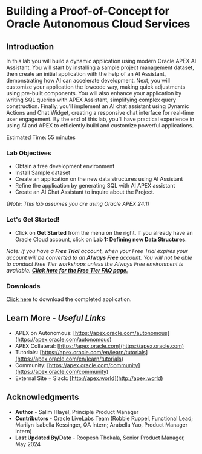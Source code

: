 # Building a Proof-of-Concept for Oracle Autonomous Cloud Services

## Introduction
In this lab you will build a dynamic application using modern Oracle APEX AI Assistant. You will start by installing a sample project management dataset, then create an initial application with the help of an AI Assistant, demonstrating how AI can accelerate development. Next, you will customize your application the lowcode way, making quick adjustments using pre-built components. You will also enhance your application by writing SQL queries with APEX Assistant, simplifying complex query construction. Finally, you'll implement an AI chat assistant using Dynamic Actions and Chat Widget, creating a responsive chat interface for real-time user engagement. By the end of this lab, you'll have practical experience in using AI and APEX to efficiently build and customize powerful applications.

Estimated Time: 55 minutes

### Lab Objectives

* Obtain a free development environment
* Install Sample dataset
* Create an application on the new data structures using AI Assistant
* Refine the application by generating SQL with AI APEX assistant
* Create an AI Chat Assistant to inquire about the Project.

*{Note: This lab assumes you are using Oracle APEX 24.1}*

### **Let's Get Started!**

- Click on **Get Started** from the menu on the right. If you already have an Oracle Cloud account, click on **Lab 1: Defining new Data Structures**.

*Note: If you have a **Free Trial** account, when your Free Trial expires your account will be converted to an **Always Free** account. You will not be able to conduct Free Tier workshops unless the Always Free environment is available. **[Click here for the Free Tier FAQ page.](https://www.oracle.com/cloud/free/faq.html)***


### Downloads

[Click here](./files/proofofconcept-app.sql) to download the completed application.

## Learn More - *Useful Links*

- APEX on Autonomous:   [https://apex.oracle.com/autonomous](https://apex.oracle.com/autonomous)
- APEX Collateral:   [https://apex.oracle.com](https://apex.oracle.com)
- Tutorials:   [https://apex.oracle.com/en/learn/tutorials](https://apex.oracle.com/en/learn/tutorials)
- Community:  [https://apex.oracle.com/community](https://apex.oracle.com/community)
- External Site + Slack:   [http://apex.world](http://apex.world)

## Acknowledgments

- **Author** - Salim Hlayel, Principle Product Manager
- **Contributors** - Oracle LiveLabs Team (Robbie Ruppel, Functional Lead; Marilyn Isabella Kessinger, QA Intern; Arabella Yao, Product Manager Intern)
- **Last Updated By/Date** - Roopesh Thokala, Senior Product Manager, May 2024
